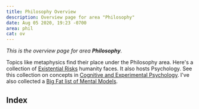 ```yaml
---
title: Philosophy Overview
description: Overview page for area "Philosophy"
date: Aug 05 2020, 19:23 -0700
area: phil
cat: ov
---
```


_This is the overview page for area **Philosophy**._

Topics like metaphysics find their place under the Philosophy area. Here's a
collection of [Existential Risks](/kb/existential-risks) humanity faces. It also
hosts Psychology. See this collection on concepts in [Cognitive and Experimental
Psychology](/kb/cognitive-and-experimental-psychology). I've also collected a
[Big Fat list of Mental Models](/kb/big-fat-list-of-mental-models).

## Index
